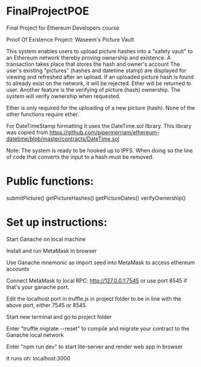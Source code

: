 # FinalProjectPOE
Final Project for Ethereum Developers course

Proof Of Existence Project: Waseem's Picture Vault

This system enables users to upload picture hashes into a "safety vault"
to an Ethereum network thereby proving ownership and existence.
A transaction takes place that stores the hash and owner's account
The user's existing "pictures" (hashes and datetime stamp) are displayed for viewing and refreshed after an upload.
If an uploaded picture hash is found to already exist on the network, it will be rejected. Ether will be returned to user.
Another feature is the verifying of picture (hash) ownership. The system will verify ownership when requested.

Ether is only required for the uploading of a new picture (hash). None of the other functions require ether.

For DateTimeStamp formatting it uses the DateTime.sol library.
This library was copied from https://github.com/pipermerriam/ethereum-datetime/blob/master/contracts/DateTime.sol

Note: The system is ready to be hooked up to IPFS. When doing so the line of code that converts the input to a hash must be removed.

Public functions:
================

submitPicture()
getPictureHashes()
getPictureDates()
verifyOwnership()

Set up instructions:
====================

Start Ganache on local machine

Install and run MetaMask in browser 

Use Ganache mnemonic as import seed into MetaMask to access ethereum accounts

Connect MetaMask to local RPC: http://127.0.0.1:7545 or use port 8545 if that's your ganache port.

Edit the localhost port in truffle.js in project folder to be in line with the above port, either 7545 or 8545. 

Start new terminal and go to project folder

Enter "truffle migrate --reset" to compile and migrate your contract to the Ganache local network

Enter "npm run dev" to start lite-server and render web app in browser

It runs on: localhost:3000

